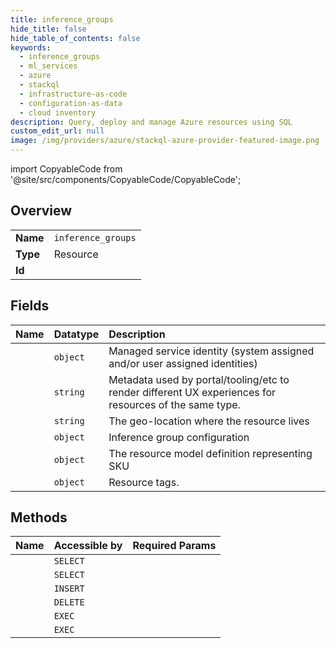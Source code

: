 ```yaml
---
title: inference_groups
hide_title: false
hide_table_of_contents: false
keywords:
  - inference_groups
  - ml_services
  - azure    
  - stackql
  - infrastructure-as-code
  - configuration-as-data
  - cloud inventory
description: Query, deploy and manage Azure resources using SQL
custom_edit_url: null
image: /img/providers/azure/stackql-azure-provider-featured-image.png
---
```


import CopyableCode from '@site/src/components/CopyableCode/CopyableCode';




## Overview
<table><tbody>
<tr><td><b>Name</b></td><td><code>inference_groups</code></td></tr>
<tr><td><b>Type</b></td><td>Resource</td></tr>
<tr><td><b>Id</b></td><td><CopyableCode code="azure.ml_services.inference_groups" /></td></tr>
</tbody></table>

## Fields
| Name | Datatype | Description |
|:-----|:---------|:------------|
| <CopyableCode code="identity" /> | `object` | Managed service identity (system assigned and/or user assigned identities) |
| <CopyableCode code="kind" /> | `string` | Metadata used by portal/tooling/etc to render different UX experiences for resources of the same type. |
| <CopyableCode code="location" /> | `string` | The geo-location where the resource lives |
| <CopyableCode code="properties" /> | `object` | Inference group configuration |
| <CopyableCode code="sku" /> | `object` | The resource model definition representing SKU |
| <CopyableCode code="tags" /> | `object` | Resource tags. |
## Methods
| Name | Accessible by | Required Params |
|:-----|:--------------|:----------------|
| <CopyableCode code="get" /> | `SELECT` | <CopyableCode code="groupName, poolName, resourceGroupName, subscriptionId, workspaceName" /> |
| <CopyableCode code="list" /> | `SELECT` | <CopyableCode code="poolName, resourceGroupName, subscriptionId, workspaceName" /> |
| <CopyableCode code="create_or_update" /> | `INSERT` | <CopyableCode code="groupName, poolName, resourceGroupName, subscriptionId, workspaceName, data__location, data__properties" /> |
| <CopyableCode code="delete" /> | `DELETE` | <CopyableCode code="groupName, poolName, resourceGroupName, subscriptionId, workspaceName" /> |
| <CopyableCode code="_list" /> | `EXEC` | <CopyableCode code="poolName, resourceGroupName, subscriptionId, workspaceName" /> |
| <CopyableCode code="update" /> | `EXEC` | <CopyableCode code="groupName, poolName, resourceGroupName, subscriptionId, workspaceName" /> |
